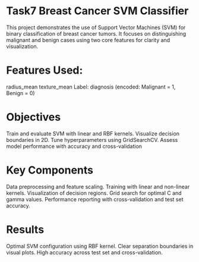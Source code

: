 # Task7 Breast Cancer SVM Classifier
This project demonstrates the use of Support Vector Machines (SVM) for binary classification of breast cancer tumors. It focuses on distinguishing malignant and benign cases using two core features for clarity and visualization.
# Features Used:
radius_mean
texture_mean
Label: diagnosis (encoded: Malignant = 1, Benign = 0)
# Objectives
Train and evaluate SVM with linear and RBF kernels.
Visualize decision boundaries in 2D.
Tune hyperparameters using GridSearchCV.
Assess model performance with accuracy and cross-validation
# Key Components
Data preprocessing and feature scaling.
Training with linear and non-linear kernels.
Visualization of decision regions.
Grid search for optimal C and gamma values.
Performance reporting with cross-validation and test set accuracy.
# Results
Optimal SVM configuration using RBF kernel.
Clear separation boundaries in visual plots.
High accuracy across test set and cross-validation.
